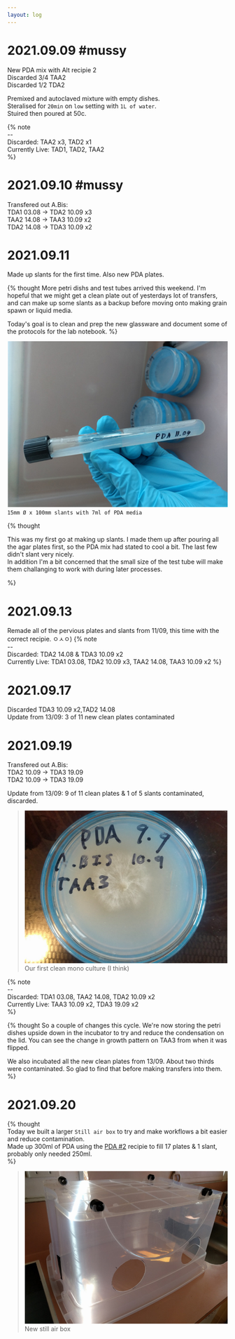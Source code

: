 ```yaml
---
layout: log
---
```


# 2021.09.09 #mussy  

New PDA mix with Alt recipie 2  
Discarded 3/4 TAA2  
Discarded 1/2 TDA2  

Premixed and autoclaved mixture with empty dishes.  
Steralised for `20min` on `low` setting with `1L of water`.  
Stuired then poured at 50c.  

{% note  
    --  
Discarded: TAA2 x3, TAD2 x1  
Currently Live: TAD1, TAD2, TAA2  
%}

# 2021.09.10 #mussy  

Transfered out A.Bis:  
TDA1 03.08 -> TDA2 10.09 x3  
TAA2 14.08 -> TAA3 10.09 x2  
TDA2 14.08 -> TDA3 10.09 x2  

# 2021.09.11  


Made up slants for the first time.
Also new PDA plates.


{% thought
More petri dishs and test tubes arrived this weekend. I'm hopeful that we might get a clean plate out of yesterdays lot of transfers, and can make up some slants as a backup before moving onto making grain spawn or liquid media.

Today's goal is to clean and prep the new glassware and document some of the protocols for the lab notebook.
%}

![Slant example](assets/slants_3.jpg)
`15mm Ø x 100mm slants with 7ml of PDA media`

{% thought

This was my first go at making up slants. I made them up after pouring all the agar plates first, so the PDA mix had stated to cool a bit. The last few didn't slant very nicely.  
In addition I'm a bit concerned that the small size of the test tube will make them challanging to work with during later processes.

 %}

# 2021.09.13  

Remade all of the pervious plates and slants from 11/09, this time with the correct recipie. ㅇㅅㅇ)
{% note  
    --  
  Discarded: TDA2 14.08 & TDA3 10.09 x2  
  Currently Live: TDA1 03.08, TDA2 10.09 x3, TAA2 14.08, TAA3 10.09 x2
%}

# 2021.09.17  

Discarded TDA3 10.09 x2,TAD2 14.08  
Update from 13/09: 3 of 11 new clean plates contaminated   

# 2021.09.19  
Transfered out A.Bis:  
TDA2 10.09 -> TDA3 19.09  
TDA2 10.09 -> TDA3 19.09  

Update from 13/09: 9 of 11 clean plates & 1 of 5 slants contaminated, discarded.  

> ![TAA3 mono culture](assets/TAA3_1009_01_1909.jpg)
> Our first clean mono culture (I think)

{% note  
    --  
Discarded: TDA1 03.08, TAA2 14.08, TDA2 10.09 x2  
Currently Live: TAA3 10.09 x2, TDA3 19.09 x2  
%}

{% thought
  So a couple of changes this cycle. We're now storing the petri dishes upside down in the incubator to try and reduce the condensation on the lid.
  You can see the change in growth pattern on TAA3 from when it was flipped.

  We also incubated all the new clean plates from 13/09. About two thirds were contaminated. So glad to find that before making transfers into them.
  %}

# 2021.09.20  

{% thought  
  Today we built a larger `Still air box` to try and make workflows a bit easier and reduce contamination.  
  Made up 300ml of PDA using the [PDA #2](#) recipie to fill 17 plates & 1 slant, probably only needed 250ml.  
  %}

  > ![Still air box](assets/SAB.jpg)  
  > New still air box  
